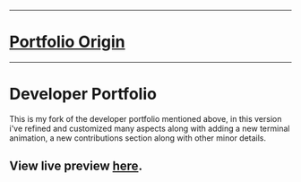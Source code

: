 
---

# [Portfolio Origin ](https://github.com/said7388/developer-portfolio)

---

# Developer Portfolio

This is my fork of the developer portfolio mentioned above, in this version i've refined and customized many aspects along with adding a new terminal animation, a new contributions section along with other minor details.

## View live preview [here](https://abusaid.netlify.app/).